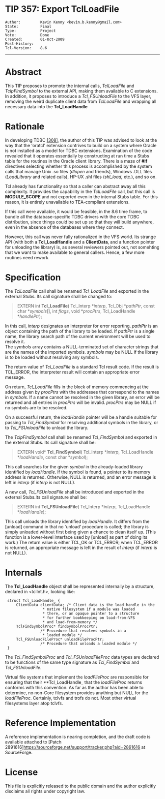 # TIP 357: Export TclLoadFile
	Author:         Kevin Kenny <kevin.b.kenny@gmail.com>
	State:          Final
	Type:           Project
	Vote:           Done
	Created:        01-Oct-2009
	Post-History:   
	Tcl-Version:    8.6
-----

# Abstract

This TIP proposes to promote the internal calls, _TclLoadFile_ and
_TclpFindSymbol_ to the
external API, making them available to C extensions. In addition, it
proposes to introduce a _Tcl\_FSUnloadFile_ to the VFS layer, removing
the weird duplicate client data from _TclLoadFile_ and wrapping all
necessary data into the **Tcl\_LoadHandle**

# Rationale

In developing TDBC [[308]](308.md), the author of this TIP was advised to look at the
way that the 'oratcl' extension contrives to build on a system where
Oracle is not installed as a model for TDBC extensions.  Examination
of the code revealed that it operates essentially by constructing at
run time a Stubs table for the routines in the Oracle client
library. There is a maze of **\#if** directives selecting whether
this process is accomplished by the system calls that manage Unix .so
files \(_dlopen_ and friends\), Windows .DLL files \(_LoadLibrary_ and
related calls\), HP-UX .shl files \(_shl\_load,_ etc.\), and so on.

Tcl already has functionality so that a caller can abstract away all
this complexity.  It provides the capability in the _TclLoadFile_
call, but this call is **MODULE\_SCOPE** and not exported even in the
internal Stubs table. For this reason, it is entirely unavailable to
TEA-compliant extensions.

If this call were available, it would be feasible, in the 8.6 time frame,
to bundle all the database-specific TDBC drivers with the core TDBC
distribution, since things could be set up so that they will build
anywhere, even in the absence of the databases where they connect.

However, this call was never fully rationalized in the VFS world. Its
strange API \(with both a **Tcl\_LoadHandle** and a **ClientData**,
and a function pointer for unloading the library\) is, as several reviewers
pointed out, not somehting that we want to make available to general callers.
Hence, a few more routines need rework.

# Specification

The _TclLoadFile_ call shall be renamed _Tcl\_LoadFile_ and exported
in the external Stubs.  Its call signature shall be changed to:

 > EXTERN int
   **Tcl\_LoadFile**\(
       Tcl\_Interp \*_interp_,
       Tcl\_Obj \*_pathPtr_,
       const char \*_symbols_[],
       int _flags_,
       void \*_procPtrs_,
       Tcl\_LoadHandle \*_handlePtr_\);

In this call, _interp_ designates an interpreter for error reporting.
_pathPtr_ is an object containing the path of the library to be loaded.
If _pathPtr_ is a single name, the library search path of the current
environment will be used to resolve it.  
The _symbols_ array  contains a NULL-terminated set of
character strings that are the names
of the imported symbols. _symbols_ may be NULL if the library is to be loaded without resolving any symbols.

The return value of _Tcl\_LoadFile_ is a standard Tcl result code. If the
result is TCL\_ERROR, the interpreter result will contain an appropriate
error message.

On return, _Tcl\_LoadFile_ fills in the block of memory commencing
at the address given by _procPtrs_ with the addresses
that correspond to the names in _symbols._ If a name cannot be
resolved in the given library, an error will be returned and all
entries in _procPtrs_ will be invalid. _procPtrs_ may be NULL
if no symbols are to be resolved.

On a successful return,
the _loadHandle_ pointer will be a handle suitable for
passing to _Tcl\_FindSymbol_ for resolving additional symbols in the
library, or to _Tcl\_FSUnloadFile_ to unload the library.

The _TclpFindSymbol_ call shall be renamed _Tcl\_FindSymbol_ and
exported in the external Stubs.  Its call signature shall be:

 > EXTERN void\*
   **Tcl\_FindSymbol**\(
       Tcl\_Interp \*_interp_,
       Tcl\_LoadHandle \*_loadHandle_,
       const char \*_symbol_\);

This call searches for the given _symbol_ in the already-loaded
library identified by _loadHandle_. If the symbol is found, a pointer
to its memory address is returned.  Otherwise, NULL is returned, and
an error message is left in _interp_ \(if _interp_ is not NULL\).

A new call, _Tcl\_FSUnloadFile_ shall be introduced and exported in
the external Stubs.Its call signature shall be:

 > EXTERN int
   **Tcl\_FSUnloadFile**\(
       Tcl\_Interp \*_interp_,
       Tcl\_LoadHandle \*_loadHandle_\);

This call unloads the library identified by _loadHandle_.  It differs
from the [unload] command in that no 'unload' procedure is called; the
library is simply unloaded without first being given a chance to clean
itself up. \(This function is a lower-level interface used by [unload]
as part of doing its work.\) The return value is either TCL\_OK or TCL\_ERROR;
when TCL\_ERROR is returned, an appropriate message is left in the
result of _interp_ \(if _interp_ is not NULL\).

# Internals

The **Tcl\_LoadHandle** object shall be represented internally by a
structure, declared in \<tclInt.h\>, looking like:

	 struct Tcl_LoadHandle_ {
	     ClientData clientData;	/* Client data is the load handle in the
	 				 * native filesystem if a module was loaded
	 				 * there, or an opaque pointer to a structure
	 				 * for further bookkeeping on load-from-VFS
	 				 * and load-from-memory */
	     TclFindSymbolProc* findSymbolProcPtr;
	 				/* Procedure that resolves symbols in a
	 				 * loaded module */
	     Tcl_FSUnloadFileProc* unloadFileProcPtr;
	 				/* Procedure that unloads a loaded module */
	 }

The _Tcl\_FindSymbolProc_ and _Tcl\_FSUnloadFileProc_ data types are
declared to be functions of the same type signature as _Tcl\_FindSymbol_
and _Tcl\_FSUnloadFile_.

Virtual file systems that implement the _loadFileProc_ are responsible
for ensuring that their **Tcl\_LoadHandle_ that the _loadFileProc_
returns conforms with this convention.  As far as the author has been
able to determine, no non-Core filesystem provides anything but NULL
for the _loadFileProc_. Certainly, tclvfs and trofs do not. Most other
virtual filesystems layer atop tclvfs.  

# Reference Implementation

A reference implementation is nearing completion, and the draft code is
available attached to [Patch 2891616]<https://sourceforge.net/support/tracker.php?aid=2891616>  at SourceForge.

# License

This file is explicitly released to the public domain and the author
explicitly disclaims all rights under copyright law.

